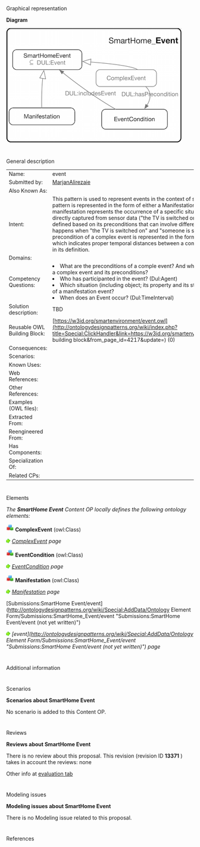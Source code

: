 # 

 Graphical representation



__Diagram__ 





[![Image:SHEvent.png](images/5/5b/SHEvent.png)](../Image/SHEvent.png "Image:SHEvent.png")





# 

 General description




|  |  |
| --- | --- |
|  Name:  |  event  |
|  Submitted by:  | [MarjanAlirezaie](../User/MarjanAlirezaie "User:MarjanAlirezaie")  |
|  Also Known As:  |  |
|  Intent:  |  This pattern is used to represent events in the context of smart environments. An event in this pattern is represented in the form of either a Manifestation or a Complex Event, where a manifestation represents the occurrence of a specific situation of an object which can be directly captured from sensor data ("the TV is switched on"), whereas a complex event is defined based on its preconditions that can involve different events (e.g., "watching TV" happens when "the TV is switched on" and "someone is sitting on the couch").  The precondition of a complex event is represented in the form of a situation (DUL:Situation) which indicates proper temporal distances between a complex event and, the events involved in its definition.  |
|  Domains:  |  |
|  Competency Questions:  | <li>       What are the preconditions of a comple event? And what is the temporal distance between a complex event and its preconditions?      </li><li>       Who has participanted in the event? (Dul:Agent)      </li><li>       Which situation (including object; its property and its state) has been captured in the form of a manifestation event?      </li><li>       When does an Event occur? (Dul:TimeInterval)      </li> |
|  Solution description:  |  TBD  |
|  Reusable OWL Building Block:  | [https://w3id.org/smartenvironment/event.owl](http://ontologydesignpatterns.org/wiki/index.php?title=Special:ClickHandler&link=https://w3id.org/smartenvironment/event.owl&message=OWL building block&from_page_id=4217&update=)  (0)  |
|  Consequences:  |  |
|  Scenarios:  |  |
|  Known Uses:  |  |
|  Web References:  |  |
|  Other References:  |  |
|  Examples (OWL files):  |  |
|  Extracted From:  |  |
|  Reengineered From:  |  |
|  Has Components:  |  |
|  Specialization Of:  |  |
|  Related CPs:  |  |



  





# 

 Elements



_The
 __SmartHome Event__ 
 Content OP locally defines the following ontology elements:_ 





[![Class](images/thumb/2/27/Class.gif/20px-Class.gif)](../Image/Class.gif "Class")
__ComplexEvent__ 
 (owl:Class)
 
[![](images/thumb/8/87/ArrowRight.gif/11px-ArrowRight.gif)](../Image/ArrowRight.gif "ArrowRight.gif")
_[ComplexEvent](../Submissions/SmartHome_Event/ComplexEvent "Submissions:SmartHome Event/ComplexEvent") 
 page_ 



[![Class](images/thumb/2/27/Class.gif/20px-Class.gif)](../Image/Class.gif "Class")
__EventCondition__ 
 (owl:Class)
 
[![](images/thumb/8/87/ArrowRight.gif/11px-ArrowRight.gif)](../Image/ArrowRight.gif "ArrowRight.gif")
_[EventCondition](../Submissions/SmartHome_Event/EventCondition "Submissions:SmartHome Event/EventCondition") 
 page_ 



[![Class](images/thumb/2/27/Class.gif/20px-Class.gif)](../Image/Class.gif "Class")
__Manifestation__ 
 (owl:Class)
 
[![](images/thumb/8/87/ArrowRight.gif/11px-ArrowRight.gif)](../Image/ArrowRight.gif "ArrowRight.gif")
_[Manifestation](../Submissions/SmartHome_Event/Manifestation "Submissions:SmartHome Event/Manifestation") 
 page_ 



[Submissions:SmartHome Event/event](http://ontologydesignpatterns.org/wiki/Special:AddData/Ontology Element Form/Submissions:SmartHome_Event/event "Submissions:SmartHome Event/event (not yet written)") 

[![](images/thumb/8/87/ArrowRight.gif/11px-ArrowRight.gif)](../Image/ArrowRight.gif "ArrowRight.gif")
_[event](http://ontologydesignpatterns.org/wiki/Special:AddData/Ontology Element Form/Submissions:SmartHome_Event/event "Submissions:SmartHome Event/event (not yet written)") 
 page_ 


# 

 Additional information



# 

 Scenarios




__Scenarios about SmartHome Event__ 


 No scenario is added to this Content OP.
 




# 

 Reviews




__Reviews about SmartHome Event__ 


 There is no review about this proposal.
This revision (revision ID
 __13371__ 
 ) takes in account the reviews: none
 



 Other info at
 [evaluation tab](http://ontologydesignpatterns.org/wiki/index.php?title=Submissions:SmartHome_Event&action=evaluation "http://ontologydesignpatterns.org/wiki/index.php?title=Submissions:SmartHome_Event&action=evaluation") 





  





# 

 Modeling issues




__Modeling issues about SmartHome Event__ 


 There is no Modeling issue related to this proposal.
 




  





# 

 References
